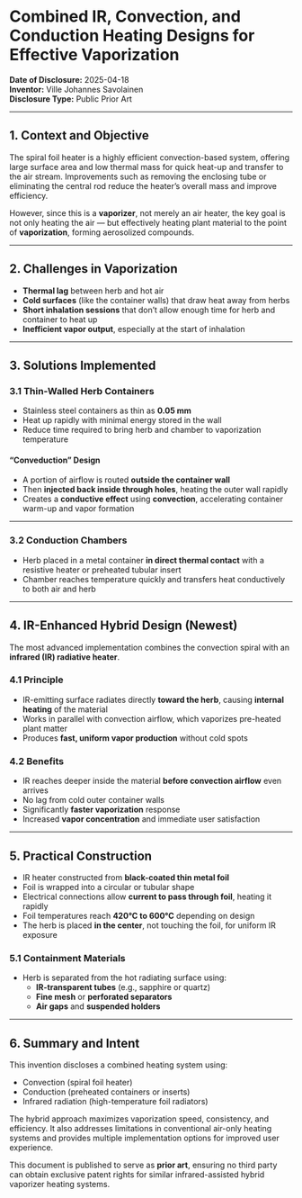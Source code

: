 # Combined IR, Convection, and Conduction Heating Designs for Effective Vaporization

**Date of Disclosure:** 2025-04-18  
**Inventor:** Ville Johannes Savolainen  
**Disclosure Type:** Public Prior Art

---

## 1. Context and Objective

The spiral foil heater is a highly efficient convection-based system, offering large surface area and low thermal mass for quick heat-up and transfer to the air stream. Improvements such as removing the enclosing tube or eliminating the central rod reduce the heater’s overall mass and improve efficiency.

However, since this is a **vaporizer**, not merely an air heater, the key goal is not only heating the air — but effectively heating plant material to the point of **vaporization**, forming aerosolized compounds.

---

## 2. Challenges in Vaporization

- **Thermal lag** between herb and hot air
- **Cold surfaces** (like the container walls) that draw heat away from herbs
- **Short inhalation sessions** that don’t allow enough time for herb and container to heat up
- **Inefficient vapor output**, especially at the start of inhalation

---

## 3. Solutions Implemented

### 3.1 Thin-Walled Herb Containers

- Stainless steel containers as thin as **0.05 mm**
- Heat up rapidly with minimal energy stored in the wall
- Reduce time required to bring herb and chamber to vaporization temperature

#### “Conveduction” Design

- A portion of airflow is routed **outside the container wall**
- Then **injected back inside through holes**, heating the outer wall rapidly
- Creates a **conductive effect** using **convection**, accelerating container warm-up and vapor formation

---

### 3.2 Conduction Chambers

- Herb placed in a metal container **in direct thermal contact** with a resistive heater or preheated tubular insert
- Chamber reaches temperature quickly and transfers heat conductively to both air and herb

---

## 4. IR-Enhanced Hybrid Design (Newest)

The most advanced implementation combines the convection spiral with an **infrared (IR) radiative heater**.

### 4.1 Principle

- IR-emitting surface radiates directly **toward the herb**, causing **internal heating** of the material
- Works in parallel with convection airflow, which vaporizes pre-heated plant matter
- Produces **fast, uniform vapor production** without cold spots

### 4.2 Benefits

- IR reaches deeper inside the material **before convection airflow** even arrives
- No lag from cold outer container walls
- Significantly **faster vaporization** response
- Increased **vapor concentration** and immediate user satisfaction

---

## 5. Practical Construction

- IR heater constructed from **black-coated thin metal foil**
- Foil is wrapped into a circular or tubular shape
- Electrical connections allow **current to pass through foil**, heating it rapidly
- Foil temperatures reach **420°C to 600°C** depending on design
- The herb is placed **in the center**, not touching the foil, for uniform IR exposure

### 5.1 Containment Materials

- Herb is separated from the hot radiating surface using:
  - **IR-transparent tubes** (e.g., sapphire or quartz)
  - **Fine mesh** or **perforated separators**
  - **Air gaps** and **suspended holders**

---

## 6. Summary and Intent

This invention discloses a combined heating system using:
- Convection (spiral foil heater)
- Conduction (preheated containers or inserts)
- Infrared radiation (high-temperature foil radiators)

The hybrid approach maximizes vaporization speed, consistency, and efficiency. It also addresses limitations in conventional air-only heating systems and provides multiple implementation options for improved user experience.

This document is published to serve as **prior art**, ensuring no third party can obtain exclusive patent rights for similar infrared-assisted hybrid vaporizer heating systems.

